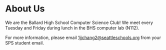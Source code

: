 # About Us

We are the Ballard High School Computer Science Club! We meet every Tuesday and Friday during lunch in the BHS computer lab (N112).

For more information, please email 1jjchang2@seattleschools.org from your SPS student email.
